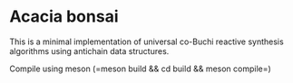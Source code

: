 # Acacia bonsai

This is a minimal implementation of universal co-Buchi reactive synthesis
algorithms using antichain data structures.

Compile using meson (=meson build && cd build && meson compile=)
